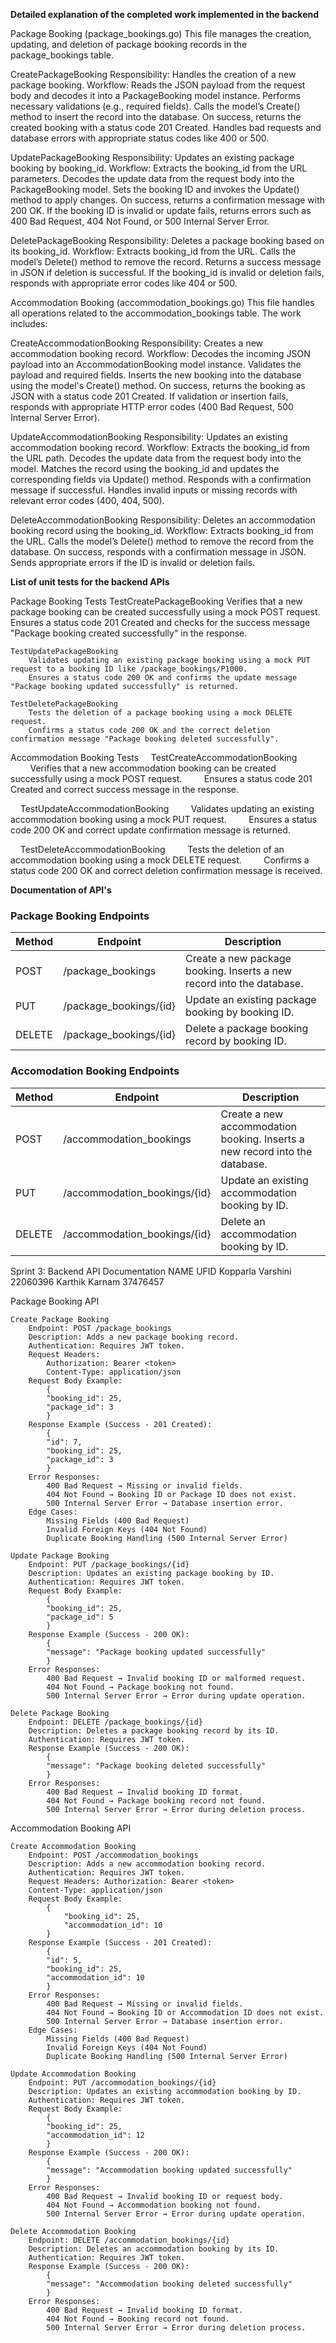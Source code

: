 **Detailed explanation of the completed work implemented in the backend**

Package Booking (package_bookings.go)
This file manages the creation, updating, and deletion of package booking records in the package_bookings table.

CreatePackageBooking
    Responsibility: Handles the creation of a new package booking.
    Workflow:
        Reads the JSON payload from the request body and decodes it into a PackageBooking model instance.
        Performs necessary validations (e.g., required fields).
        Calls the model’s Create() method to insert the record into the database.
        On success, returns the created booking with a status code 201 Created.
        Handles bad requests and database errors with appropriate status codes like 400 or 500.

UpdatePackageBooking
    Responsibility: Updates an existing package booking by booking_id.
    Workflow:
        Extracts the booking_id from the URL parameters.
        Decodes the update data from the request body into the PackageBooking model.
        Sets the booking ID and invokes the Update() method to apply changes.
        On success, returns a confirmation message with 200 OK.
        If the booking ID is invalid or update fails, returns errors such as 400 Bad Request, 404 Not Found, or 500 Internal Server Error.

DeletePackageBooking
    Responsibility: Deletes a package booking based on its booking_id.
    Workflow:
        Extracts booking_id from the URL.
        Calls the model’s Delete() method to remove the record.
        Returns a success message in JSON if deletion is successful.
        If the booking_id is invalid or deletion fails, responds with appropriate error codes like 404 or 500.

Accommodation Booking (accommodation_bookings.go)
This file handles all operations related to the accommodation_bookings table. The work includes:

CreateAccommodationBooking
    Responsibility: Creates a new accommodation booking record.
    Workflow:
        Decodes the incoming JSON payload into an AccommodationBooking model instance.
        Validates the payload and required fields.
        Inserts the new booking into the database using the model's Create() method.
        On success, returns the booking as JSON with a status code 201 Created.
        If validation or insertion fails, responds with appropriate HTTP error codes (400 Bad Request, 500 Internal Server Error).

UpdateAccommodationBooking
    Responsibility: Updates an existing accommodation booking record.
    Workflow:
        Extracts the booking_id from the URL path.
        Decodes the update data from the request body into the model.
        Matches the record using the booking_id and updates the corresponding fields via Update() method.
        Responds with a confirmation message if successful.
        Handles invalid inputs or missing records with relevant error codes (400, 404, 500).

DeleteAccommodationBooking
    Responsibility: Deletes an accommodation booking record using the booking_id.
    Workflow:
        Extracts booking_id from the URL.
        Calls the model’s Delete() method to remove the record from the database.
        On success, responds with a confirmation message in JSON.
        Sends appropriate errors if the ID is invalid or deletion fails.    


**List of unit tests for the backend APIs**

Package Booking Tests
    TestCreatePackageBooking
        Verifies that a new package booking can be created successfully using a mock POST request.
        Ensures a status code 201 Created and checks for the success message "Package booking created successfully" in the response.
    
    TestUpdatePackageBooking
        Validates updating an existing package booking using a mock PUT request to a booking ID like /package_bookings/P1000.
        Ensures a status code 200 OK and confirms the update message "Package booking updated successfully" is returned.

    TestDeletePackageBooking
        Tests the deletion of a package booking using a mock DELETE request.
        Confirms a status code 200 OK and the correct deletion confirmation message "Package booking deleted successfully".


Accommodation Booking Tests
    TestCreateAccommodationBooking
        Verifies that a new accommodation booking can be created successfully using a mock POST request.
        Ensures a status code 201 Created and correct success message in the response.

    TestUpdateAccommodationBooking
        Validates updating an existing accommodation booking using a mock PUT request.
        Ensures a status code 200 OK and correct update confirmation message is returned.

    TestDeleteAccommodationBooking
        Tests the deletion of an accommodation booking using a mock DELETE request.
        Confirms a status code 200 OK and correct deletion confirmation message is received.

**Documentation of API's**

### Package Booking Endpoints

| Method | Endpoint                     | Description                                                                 |
| ------ | ---------------------------- | --------------------------------------------------------------------------  |
| POST   | /package_bookings            | Create a new package booking. Inserts a new record into the database.       |
| PUT    | /package_bookings/{id}       | Update an existing package booking by booking ID.                           |
| DELETE | /package_bookings/{id}       | Delete a package booking record by booking ID.                              |


### Accomodation Booking Endpoints

| Method | Endpoint                     | Description                                                                 |
| ------ | ---------------------------- | --------------------------------------------------------------------------  |
| POST   | /accommodation_bookings      | Create a new accommodation booking. Inserts a new record into the database. |
| PUT    | /accommodation_bookings/{id} | Update an existing accommodation booking by ID.                             |
| DELETE | /accommodation_bookings/{id} | Delete an accommodation booking by ID.                                      |


Sprint 3: Backend API Documentation
NAME	UFID
Kopparla Varshini	22060396
Karthik Karnam      37476457

Package Booking API

    Create Package Booking
        Endpoint: POST /package_bookings
        Description: Adds a new package booking record.
        Authentication: Requires JWT token.
        Request Headers:
            Authorization: Bearer <token>
            Content-Type: application/json
        Request Body Example:
            {
            "booking_id": 25,
            "package_id": 3
            }
        Response Example (Success - 201 Created):
            {
            "id": 7,
            "booking_id": 25,
            "package_id": 3
            }
        Error Responses:
            400 Bad Request → Missing or invalid fields.
            404 Not Found → Booking ID or Package ID does not exist.    
            500 Internal Server Error → Database insertion error.
        Edge Cases:
            Missing Fields (400 Bad Request)
            Invalid Foreign Keys (404 Not Found)
            Duplicate Booking Handling (500 Internal Server Error)

    Update Package Booking
        Endpoint: PUT /package_bookings/{id}
        Description: Updates an existing package booking by ID.
        Authentication: Requires JWT token.
        Request Body Example:
            {
            "booking_id": 25,
            "package_id": 5
            }
        Response Example (Success - 200 OK):
            {
            "message": "Package booking updated successfully"
            }
        Error Responses:
            400 Bad Request → Invalid booking ID or malformed request.
            404 Not Found → Package booking not found.
            500 Internal Server Error → Error during update operation.

    Delete Package Booking
        Endpoint: DELETE /package_bookings/{id}
        Description: Deletes a package booking record by its ID.
        Authentication: Requires JWT token.
        Response Example (Success - 200 OK):
            {
            "message": "Package booking deleted successfully"
            }
        Error Responses:
            400 Bad Request → Invalid booking ID format.
            404 Not Found → Package booking record not found.
            500 Internal Server Error → Error during deletion process.

Accommodation Booking API

    Create Accommodation Booking
        Endpoint: POST /accommodation_bookings
        Description: Adds a new accommodation booking record.
        Authentication: Requires JWT token.
        Request Headers: Authorization: Bearer <token> 
        Content-Type: application/json 
        Request Body Example:
            {
                "booking_id": 25,
                "accommodation_id": 10
            }
        Response Example (Success - 201 Created):
            {
            "id": 5,
            "booking_id": 25,
            "accommodation_id": 10
            }
        Error Responses:
            400 Bad Request → Missing or invalid fields.
            404 Not Found → Booking ID or Accommodation ID does not exist.
            500 Internal Server Error → Database insertion error.
        Edge Cases:
            Missing Fields (400 Bad Request)
            Invalid Foreign Keys (404 Not Found)
            Duplicate Booking Handling (500 Internal Server Error)
            
    Update Accommodation Booking
        Endpoint: PUT /accommodation_bookings/{id}
        Description: Updates an existing accommodation booking by ID.
        Authentication: Requires JWT token.
        Request Body Example:
            {
            "booking_id": 25,
            "accommodation_id": 12
            }
        Response Example (Success - 200 OK):
            {
            "message": "Accommodation booking updated successfully"
            }
        Error Responses:
            400 Bad Request → Invalid booking ID or request body.
            404 Not Found → Accommodation booking not found.
            500 Internal Server Error → Error during update operation.

    Delete Accommodation Booking
        Endpoint: DELETE /accommodation_bookings/{id}
        Description: Deletes an accommodation booking by its ID.
        Authentication: Requires JWT token.
        Response Example (Success - 200 OK):
            {
            "message": "Accommodation booking deleted successfully"
            }
        Error Responses:
            400 Bad Request → Invalid booking ID format.
            404 Not Found → Booking record not found.
            500 Internal Server Error → Error during deletion process.